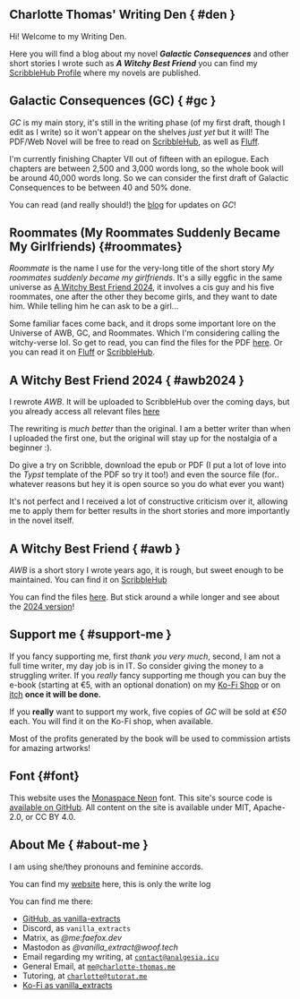 ## Charlotte Thomas' Writing Den { #den } 

Hi! Welcome to my Writing Den.

Here you will find a blog about my novel **_Galactic Consequences_** and other short
stories I wrote such as **_A Witchy Best Friend_** you can find my [ScribbleHub
Profile](https://www.scribblehub.com/profile/49937/coco33920/) where my novels are published.

## Galactic Consequences (GC) { #gc }

_GC_ is my main story, it's still in the writing phase (of my first draft, though I edit as I write) so it
won't appear on the shelves *just yet* but it will! The PDF/Web Novel will be
free to read on [ScribbleHub](https://www.scribblehub.com), as well as [Fluff](https://fluff4.me/).

I'm currently finishing Chapter VII out of fifteen with an epilogue. Each chapters are between 2,500 and 3,000 words long, so the whole book will be around 40,000 words long.
So we can consider the first draft of Galactic Consequences to be between 40 and 50% done.

You can read (and really should!) the [blog](/blog/) for updates on _GC_!

## Roommates (My Roommates Suddenly Became My Girlfriends) {#roommates}

_Roommate_ is the name I use for the very-long title of the short story _My roommates suddenly became my girlfriends_.
It's a silly eggfic in the same universe as [A Witchy Best Friend 2024](#awb2024), it involves a cis guy and his five roommates,
one after the other they become girls, and they want to date him. While telling him he can ask to be a girl...

Some familiar faces come back, and it drops some important lore on the Universe of AWB, GC, and Roommates. Which I'm considering calling the witchy-verse lol.
So get to read, you can find the files for the PDF [here](/roommates/). Or you can read it on [Fluff](https://fluff4.me/work/vanilla-extracts/roommates)
or [ScribbleHub](https://www.scribblehub.com/series/1683056/my-roommates-suddenly-became-my-girlfriends/). 

## A Witchy Best Friend 2024 { #awb2024 }

I rewrote _AWB_. It will be uploaded to ScribbleHub over the coming days, but
you already access all relevant files [here](/awb2024/)

The rewriting is _much better_ than the original. I am a better writer than when
I uploaded the first one, but the original will stay up for the nostalgia of a
beginner :).

Do give a try on Scribble, download the epub or PDF (I put a lot of love into
the _Typst_ template of the PDF so try it too!) and even the source file (for..
whatever reasons but hey it is open source so you do what ever you want)

It's not perfect and I received a lot of constructive criticism over it, allowing me to apply them for better results in the short stories and more importantly in the novel itself.

## A Witchy Best Friend { #awb }

_AWB_ is a short story I wrote years ago, it is rough, but sweet enough to be
maintained. You can find it on [ScribbleHub](https://www.scribblehub.com/series/427680/a-witchy-best-friend/)

You can find the files [here](/awb/). But stick around a while longer and see
about the [2024 version](#awb2024)!

## Support me { #support-me }

If you fancy supporting me, first *thank you very much*, second, I am not a full
time writer, my day job is in IT. So consider giving the money to a struggling
writer. If you *really* fancy supporting me though you can buy the e-book
(starting at €5, with an optional donation) on my [Ko-Fi
Shop](https://ko-fi.com/vanilla_extracts) or on [itch](https://itch.io) **once it will be
done.**

If you **really** want to support my work, five copies of _GC_ will be sold at
_€50_ each. You will find it on the Ko-Fi shop, when available. 

Most of the profits generated by the book will be used to commission artists for
amazing artworks! 

## Font {#font}

This website uses the [Monaspace Neon](https://monaspace.githubnext.com) font.
This site's source code is [available on GitHub](https://github.com/SabrinaJewson/sabrinajewson.github.io).
All content on the site is available under MIT, Apache-2.0, or CC BY 4.0.

## About Me { #about-me }
I am using she/they pronouns and feminine accords. 

You can find my [website](https://www.charlotte-thomas.me) here, this is only the write log

You can find me there:
- [GitHub, as vanilla-extracts](https://github.com/vanilla-extracts)
- Discord, as `vanilla_extracts`
- Matrix, as _@me:faefox.dev_
- Mastodon as _@vanilla_extract@woof.tech_
- Email regarding my writing, at [`contact@analgesia.icu`](mailto:contact@analgesia.icu)
- General Email, at [`me@charlotte-thomas.me`](mailto:me@charlotte-thomas.me)
- Tutoring, at [`charlotte@tutorat.me`](mailto:charlotte@tutorat.me)
- [Ko-Fi as vanilla_extracts](https://ko-fi.com/vanilla_extracts)
